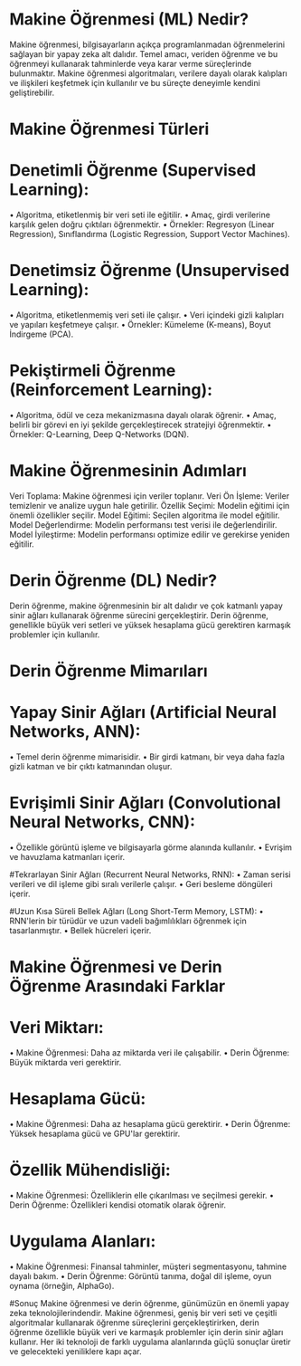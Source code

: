 # Makine Öğrenmesi (ML) Nedir?
Makine öğrenmesi, bilgisayarların açıkça programlanmadan öğrenmelerini sağlayan bir yapay zeka alt dalıdır. Temel amacı, veriden öğrenme ve bu öğrenmeyi kullanarak tahminlerde veya karar verme süreçlerinde bulunmaktır. Makine öğrenmesi algoritmaları, verilere dayalı olarak kalıpları ve ilişkileri keşfetmek için kullanılır ve bu süreçte deneyimle kendini geliştirebilir.

# Makine Öğrenmesi Türleri 
# Denetimli Öğrenme (Supervised Learning):

• Algoritma, etiketlenmiş bir veri seti ile eğitilir.
• Amaç, girdi verilerine karşılık gelen doğru çıktıları öğrenmektir.
• Örnekler: Regresyon (Linear Regression), Sınıflandırma (Logistic Regression, Support Vector Machines).

# Denetimsiz Öğrenme (Unsupervised Learning):

• Algoritma, etiketlenmemiş veri seti ile çalışır.
• Veri içindeki gizli kalıpları ve yapıları keşfetmeye çalışır.
• Örnekler: Kümeleme (K-means), Boyut İndirgeme (PCA).
# Pekiştirmeli Öğrenme (Reinforcement Learning):

• Algoritma, ödül ve ceza mekanizmasına dayalı olarak öğrenir.
• Amaç, belirli bir görevi en iyi şekilde gerçekleştirecek stratejiyi öğrenmektir.
• Örnekler: Q-Learning, Deep Q-Networks (DQN).

# Makine Öğrenmesinin Adımları
Veri Toplama: Makine öğrenmesi için veriler toplanır.
Veri Ön İşleme: Veriler temizlenir ve analize uygun hale getirilir.
Özellik Seçimi: Modelin eğitimi için önemli özellikler seçilir.
Model Eğitimi: Seçilen algoritma ile model eğitilir.
Model Değerlendirme: Modelin performansı test verisi ile değerlendirilir.
Model İyileştirme: Modelin performansı optimize edilir ve gerekirse yeniden eğitilir.

# Derin Öğrenme (DL) Nedir?
Derin öğrenme, makine öğrenmesinin bir alt dalıdır ve çok katmanlı yapay sinir ağları kullanarak öğrenme sürecini gerçekleştirir. Derin öğrenme, genellikle büyük veri setleri ve yüksek hesaplama gücü gerektiren karmaşık problemler için kullanılır.

#  Derin Öğrenme Mimarıları
# Yapay Sinir Ağları (Artificial Neural Networks, ANN):
• Temel derin öğrenme mimarisidir.
• Bir girdi katmanı, bir veya daha fazla gizli katman ve bir çıktı katmanından oluşur.

# Evrişimli Sinir Ağları (Convolutional Neural Networks, CNN):
• Özellikle görüntü işleme ve bilgisayarla görme alanında kullanılır.
• Evrişim ve havuzlama katmanları içerir.

#Tekrarlayan Sinir Ağları (Recurrent Neural Networks, RNN):
• Zaman serisi verileri ve dil işleme gibi sıralı verilerle çalışır.
• Geri besleme döngüleri içerir.

#Uzun Kısa Süreli Bellek Ağları (Long Short-Term Memory, LSTM):
• RNN'lerin bir türüdür ve uzun vadeli bağımlılıkları öğrenmek için tasarlanmıştır.
• Bellek hücreleri içerir.

# Makine Öğrenmesi ve Derin Öğrenme Arasındaki Farklar
# Veri Miktarı:
• Makine Öğrenmesi: Daha az miktarda veri ile çalışabilir.
• Derin Öğrenme: Büyük miktarda veri gerektirir.

# Hesaplama Gücü:
• Makine Öğrenmesi: Daha az hesaplama gücü gerektirir.
• Derin Öğrenme: Yüksek hesaplama gücü ve GPU'lar gerektirir.

# Özellik Mühendisliği:
• Makine Öğrenmesi: Özelliklerin elle çıkarılması ve seçilmesi gerekir.
• Derin Öğrenme: Özellikleri kendisi otomatik olarak öğrenir.

# Uygulama Alanları:
• Makine Öğrenmesi: Finansal tahminler, müşteri segmentasyonu, tahmine dayalı bakım.
• Derin Öğrenme: Görüntü tanıma, doğal dil işleme, oyun oynama (örneğin, AlphaGo).


#Sonuç
Makine öğrenmesi ve derin öğrenme, günümüzün en önemli yapay zeka teknolojilerindendir. Makine öğrenmesi, geniş bir veri seti ve çeşitli algoritmalar kullanarak öğrenme süreçlerini gerçekleştirirken, derin öğrenme özellikle büyük veri ve karmaşık problemler için derin sinir ağları kullanır. Her iki teknoloji de farklı uygulama alanlarında güçlü sonuçlar üretir ve gelecekteki yeniliklere kapı açar. 
